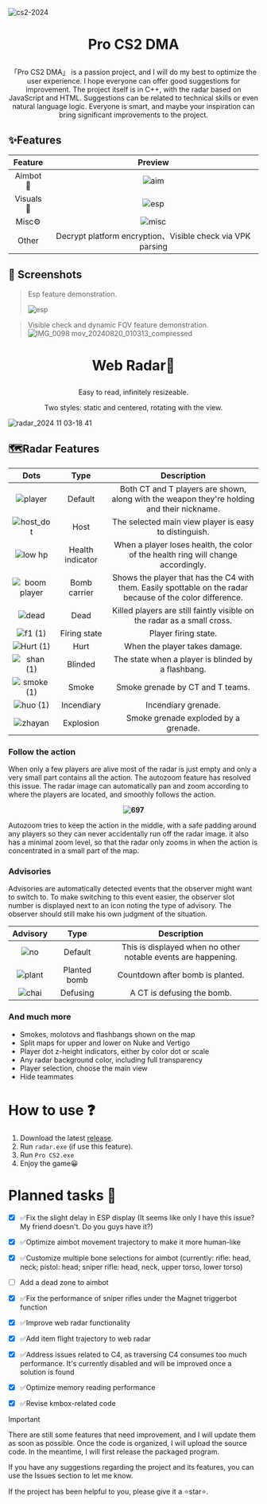 ![cs2-2024](https://github.com/user-attachments/assets/afbeb13e-1f2f-4a98-a77a-fb0f42a3ecf7)
# <p align="center">Pro CS2 DMA</p>

<p align="center">「Pro CS2 DMA」 is a passion project, and I will do my best to optimize the user experience. I hope everyone can offer good suggestions for improvement. The project itself is in C++, with the radar based on JavaScript and HTML. Suggestions can be related to technical skills or even natural language logic. Everyone is smart, and maybe your inspiration can bring significant improvements to the project.</p>

## ✨Features 
|     Feature  |   Preview   |
|  :---:       |   :---:     |
| Aimbot🔫    | ![aim](https://github.com/user-attachments/assets/6ae23d1b-df50-48f3-964f-60830b2745c8)  |
| Visuals👀   | ![esp](https://github.com/user-attachments/assets/d9127f6a-cd54-4c63-af0d-090c5e026cf2)  |
| Misc⚙       | ![misc](https://github.com/user-attachments/assets/ed60409f-c3f7-4fd2-b030-8f1efd88e948) |
| Other       | Decrypt platform encryption、Visible check via VPK parsing  |
 
## 🧩 Screenshots
> Esp feature demonstration.
> 
> ![esp](https://github.com/user-attachments/assets/76f2fe8f-c0d5-4852-97cd-a5b98f7bd548)

> 
> Visible check and dynamic FOV feature demonstration.
> ![IMG_0098 mov_20240820_010313_compressed](https://github.com/user-attachments/assets/54c6202b-45c7-40da-a8a5-36d68993c030)
> 



                              

 

# <p align="center">Web Radar🧭</p>
<p align="center">Easy to read, infinitely resizeable.</p>
<p align="center">Two styles: static and centered, rotating with the view.</p>

![radar_2024 11 03-18 41](https://github.com/user-attachments/assets/30b4b6c6-2239-435d-bd4c-f6f26f656e8a)


## 🗺Radar Features
|     Dots    |   Type   |     Description     |
|  :---:       |   :---:  |         :---:       |
| ![player](https://github.com/user-attachments/assets/b41a9cdc-6461-47e9-a2c8-860e13e1f260) | Default     | Both CT and T players are shown, along with the weapon they're holding and their nickname.    |
|  ![host_dot](https://github.com/user-attachments/assets/98a2df8b-3722-49b0-b36d-c5a38267a245)| Host       | The selected main view player is easy to distinguish.      |
| ![low hp](https://github.com/user-attachments/assets/101e1743-abca-4cf3-a6c8-f2dbe81ca284) | Health indicator  | When a player loses health, the color of the health ring will change accordingly.      |
| ![boom player](https://github.com/user-attachments/assets/44848735-f3ee-4c59-9d8e-a6476ef302e7)| Bomb carrier  | Shows the player that has the C4 with them. Easily spottable on the radar because of the color difference. |
| ![dead](https://github.com/user-attachments/assets/16de6160-cb20-4273-b4ef-7e255db29bff)| Dead  | Killed players are still faintly visible on the radar as a small cross.      |
| ![f1 (1)](https://github.com/user-attachments/assets/e6e2fcf2-d29a-4c14-bbb6-da1b9a845ce0)| Firing state  | Player firing state.      |
| ![Hurt (1)](https://github.com/user-attachments/assets/8207e985-e6f9-49ff-ac47-776c3e7abf0d)| Hurt  | When the player takes damage.     |
| ![shan (1)](https://github.com/user-attachments/assets/7a4edc95-f4bf-4323-8833-485db1b82173)| Blinded | The state when a player is blinded by a flashbang.     |
| ![smoke (1)](https://github.com/user-attachments/assets/e0287184-10de-47f0-8cf9-9e3ed3697d86)| Smoke | Smoke grenade by CT and T teams.     |
| ![huo (1)](https://github.com/user-attachments/assets/354542b5-0c90-46f2-8f46-ae2b1a0905dd)| Incendiary  | Incendiary grenade.     |
| ![zhayan](https://github.com/user-attachments/assets/09937762-0e49-46f2-ac1e-bd0bf7fd0547)| Explosion  | Smoke grenade exploded by a grenade.     |

### Follow the action  

When only a few players are alive most of the radar is just empty and only a very small part contains all the action. The autozoom feature has resolved this issue. The radar image can automatically pan and zoom according to where the players are located, and smoothly follows the action.
  **<p align="center">![697](https://github.com/user-attachments/assets/28a271a4-d1ce-4516-ac13-740db8efcab0)</p>** 
Autozoom tries to keep the action in the middle, with a safe padding around any players so they can never accidentally run off the radar image. it also has a minimal zoom level, so that the radar only zooms in when the action is concentrated in a small part of the map.  

  


### Advisories

  Advisories are automatically detected events that the observer might want to switch to. To make switching to this event easier, the observer slot number is displayed next to an icon noting the type of advisory. The observer should still make his own judgment of the situation.  

|     Advisory    |   Type   |     Description     |
|  :---:       |   :---:  |         :---:       |
| ![no](https://github.com/user-attachments/assets/285a2d04-5001-4a59-ac1f-b954e4c15fc1)| Default     | This is displayed when no other notable events are happening.    |
| ![plant](https://github.com/user-attachments/assets/af6671fc-581c-4858-af52-b39487e2d625)| Planted bomb  | Countdown after bomb is planted.      |  
| ![chai](https://github.com/user-attachments/assets/8b698bfc-623b-4d75-b6a9-5334384db852)| Defusing      | A CT is defusing the bomb.      |



### And much more
  + Smokes, molotovs and flashbangs shown on the map
  + Split maps for upper and lower on Nuke and Vertigo 
  + Player dot z-height indicators, either by color dot or scale
  + Any radar background color, including full transparency
  + Player selection, choose the main view
  + Hide teammates



# How to use ❓

  1. Download the latest [release](../../releases).
  2. Run `radar.exe` (if use this feature).
  3. Run `Pro CS2.exe`
  4. Enjoy the game😀


# Planned tasks 📑  

  - [x] ✅Fix the slight delay in ESP display (It seems like only I have this issue? My friend doesn't. Do you guys have it?)
  - [x] ✅Optimize aimbot movement trajectory to make it more human-like
  - [x] ✅Customize multiple bone selections for aimbot (currently: rifle: head, neck; pistol: head; sniper rifle: head, neck, upper torso, lower torso)
  - [ ] Add a dead zone to aimbot
  - [x] ✅Fix the performance of sniper rifles under the Magnet triggerbot function
  - [x] ✅Improve web radar functionality
  - [x] ✅Add item flight trajectory to web radar
  - [x] ✅Address issues related to C4, as traversing C4 consumes too much performance. It's currently disabled and will be improved once a solution is found
  - [x] ✅Optimize memory reading performance
  - [x] ✅Revise kmbox-related code

    

    

> [!IMPORTANT]
> There are still some features that need improvement, and I will update them as soon as possible. Once the code is organized, I will upload the source code. In the meantime, I will first release the packaged program. 

If you have any suggestions regarding the project and its features, you can use the Issues section to let me know. 

If the project has been helpful to you, please give it a ⭐star⭐.




